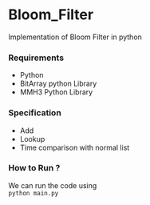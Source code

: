 # Bloom_Filter
Implementation of Bloom Filter in python

### Requirements 
* Python
* BitArray python Library
* MMH3 Python Library

### Specification
* Add
* Lookup
* Time comparison with normal list 

### How to Run ?
We can run the code using <br>
`python main.py`

